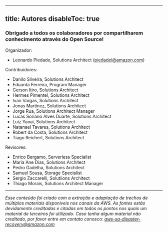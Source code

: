 
---
title: Autores
disableToc: true
---

### Obrigado a todos os colaboradores <i class="fas fa-heart"></i> por compartilharem conhecimento através do Open Source!

<!---
note: change the url to match the new repo... using old repo as an example placeholder

<br><br>
Acesse: [Contributors page](https://github.com/aws-samples/disaster-recovery-workshop/graphs/contributors) para ver a lista de autores desse conteúdo!
--->

Organizador: 
- Leonardo Piedade, Solutions Architect (piedadel@amazon.com)

Contribuidores:
- Danilo Silveira, Solutions Architect
- Eduarda Ferreira, Program Manager
- Gerson Itiro, Solutions Architect
- Hermes Pimentel, Solutions Architect
- Ivan Vargas, Solutions Architect
- Jonas Martinez, Solutions Architect
- Jorge Rua, Solutions Architect Manager
- Lucas Soriano Alves Duarte, Solutions Architect
- Luiz Yanai, Solutions Architect
- Natanael Tavares, Solutions Architect
- Robert da Costa, Solutions Architect
- Tiago Reichert, Solutions Architect


Revisores:
- Enrico Bergamo, Serverless Specialist
- Maria Ane Dias, Solutions Architect
- Pedro Gadelha, Solutions Architect
- Samuel Sousa, Storage Specialist
- Sergio Zaccarelli, Solutiions Architect
- Thiago Morais, Solutions Architect Manager

---

*Esse conteúdo foi criado com a extração e adaptação de trechos de múltiplos materiais disponíveis nos canais da AWS. As fontes estão devidamente creditadas e citadas em todos os pontos nos quais um material de terceiros foi utilizado. Caso tenha algum material não creditado, por favor entre em contato conosco: aws-sa-disaster-recovery@amazon.com*

